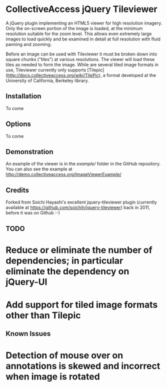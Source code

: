 CollectiveAccess jQuery Tileviewer
==================================

A jQuery plugin implementing an HTML5 viewer for high resolution imagery. Only the on-screen portion of the image is loaded, at the minimum resolution suitable for the zoom level. This allows even extremely large images to load quickly and be examined in detail at full resolution with fluid panning and zooming.

Before an image can be used with Tileviewer it must be broken down into square chunks ("tiles") at various resolutions. The viewer will load these tiles as needed to form the image. While are several tiled image formats in use, Tileviewer currently only supports [Tilepic] (http://docs.collectiveaccess.org/wiki/TilePic), a format developed at the University of California, Berkeley library.

Installation
------------
To come


Options
------- 
To come

Demonstration
-------------
An example of the viewer is in the *example/* folder in the GitHub repository. You can also see the example at http://demo.collectiveaccess.org/ImageViewerExample/

Credits
-------
Forked from Soichi Hayashi's excellent jquery-tileviewer plugin (currently available at https://github.com/soichih/jquery-tileviewer) back in 2011, before it was on Github :-)


TODO
----
# Reduce or eliminate the number of dependencies; in particular eliminate the dependency on jQuery-UI
# Add support for tiled image formats other than Tilepic

Known Issues
------------
# Detection of mouse over on annotations is skewed and incorrect when image is rotated
